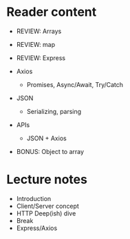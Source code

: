 # Reader content

- REVIEW: Arrays
- REVIEW: map
- REVIEW: Express

- Axios
  - Promises, Async/Await, Try/Catch
- JSON
  - Serializing, parsing
- APIs
  - JSON + Axios
- BONUS: Object to array

# Lecture notes

- Introduction
- Client/Server concept
- HTTP Deep(ish) dive
- Break
- Express/Axios
